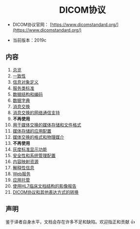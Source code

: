 <h1 align="center">DICOM协议</h1>


* DICOM协议官网： [https://www.dicomstandard.org/](https://www.dicomstandard.org/)

* 当前版本：2019c

## 内容

1. [总览](Part01/README.md)
2. [一致性](Part02/README.md)
3. [信息对象定义](Part03/README.md)
4. [服务类标准](Part04/README.md)
5. [数据结构和编码](Part05/README.md)
6. [数据字典](Part06/README.md)
7. [消息交换](Part07/README.md)
8. [消息交换的网络通信支持](Part08/README.md)
9. **不再使用** 
10. [用于媒体交换的媒体存储和文件格式](Part10/README.md)
11. [媒体存储的应用配置](Part11/README.md)
12. [媒体交换的格式和物理媒介](Part12/README.md)
13. **不再使用**
14. [灰度标准显示功能](Part14/README.md)
15. [安全性和系统管理配置](Part15/README.md)
16. [内容映射资源](Part16/README.md)
17. [解释性信息](Part17/README.md)
18. [Web服务](Part18/README.md)
19. [应用托管](Part19/README.md)
20. [使用HL7临床文档结构的影像报告](Part20/README.md)
21. [DICOM协议和其他表达方式的转换](Part21/README.md)

## 声明

鉴于译者自身水平，文档会存在许多不足和缺陷。欢迎指正和贡献 :+1: